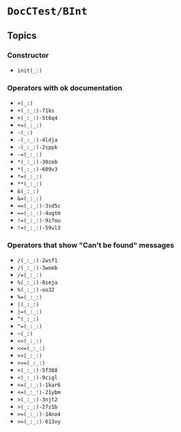 # ``DocCTest/BInt``

## Topics

### Constructor

- ``init(_:)``

### Operators with ok documentation

- ``+(_:)``
- ``+(_:_:)-71ks``
- ``+(_:_:)-5t6q4``
- ``+=(_:_:)``
- ``-(_:)``
- ``-(_:_:)-4ldja``
- ``-(_:_:)-2sppk``
- ``-=(_:_:)``
- ``*(_:_:)-30zeb``
- ``*(_:_:)-609v3``
- ``*=(_:_:)``
- ``**(_:_:)``
- ``&(_:_:)``
- ``&=(_:_:)``
- ``==(_:_:)-3sd5c``
- ``==(_:_:)-4ugtm``
- ``!=(_:_:)-9z7ou``
- ``!=(_:_:)-59vl3``

### Operators that show "Can't be found" messages

- ``/(_:_:)-2wsf1``
- ``/(_:_:)-3woeb``
- ``/=(_:_:)``
- ``%(_:_:)-8seja``
- ``%(_:_:)-oo32``
- ``%=(_:_:)``
- ``|(_:_:)``
- ``|=(_:_:)``
- ``^(_:_:)``
- ``^=(_:_:)``
- ``~(_:)``
- ``<<(_:_:)``
- ``<<=(_:_:)``
- ``>>(_:_:)``
- ``>>=(_:_:)``
- ``<(_:_:)-5f388``
- ``<(_:_:)-9cigl``
- ``<=(_:_:)-1kar6``
- ``<=(_:_:)-21ybm``
- ``>(_:_:)-3njt2``
- ``>(_:_:)-27z1b``
- ``>=(_:_:)-14no4``
- ``>=(_:_:)-613vy``
